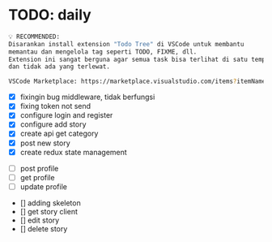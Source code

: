 # TODO: daily

```bash
💡 RECOMMENDED:
Disarankan install extension "Todo Tree" di VSCode untuk membantu
memantau dan mengelola tag seperti TODO, FIXME, dll.
Extension ini sangat berguna agar semua task bisa terlihat di satu tempat,
dan tidak ada yang terlewat.

VSCode Marketplace: https://marketplace.visualstudio.com/items?itemName=Gruntfuggly.todo-tree
```

- [x] fixingin bug middleware, tidak berfungsi
- [x] fixing token not send
- [x] configure login and register
- [x] configure add story
- [x] create api get category
- [x] post new story
- [x] create redux state management

<!-- RESTful API -->

- [ ] post profile
- [ ] get profile
- [ ] update profile
- [] adding skeleton
- [] get story client
- [] edit story
- [] delete story
